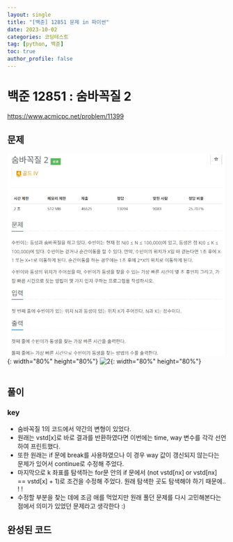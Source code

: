 ```yaml
---
layout: single
title: "[백준] 12851 문제 in 파이썬"
date: 2023-10-02
categories: 코딩테스트
tag: [python, 백준]
toc: true
author_profile: false
---
```


# 백준 12851 : 숨바꼭질 2

<a href="https://www.acmicpc.net/problem/12851">https://www.acmicpc.net/problem/11399</a>

## 문제

![1](/images/baekjoon/1002/12851/1.jpg){: width="80%" height="80%"}
![2](/images/baekjoon/1002/12851/2.jpg){: width="80%" height="80%"}
<br><br>

## 풀이

### key

- 숨바꼭질 1의 코드에서 약간의 변형이 있었다.
- 원래는 vstd[x]로 바로 결과를 반환하였다면 이번에는 time, way 변수를 각각 선언하여 프린트했다.
- 또한 원래는 if 문에 break를 사용하였으나 이 경우 way 값이 갱신되지 않는다는 문제가 있어서 continue로 수정해 주었다.
- 마지막으로 k 좌표를 탐색하는 for문 안의 if 문에서 (not vstd[nx] or vstd[nx] == vstd[x] + 1)로 조건을 수정해 주었다. 원래 탐색한 곳도 탐색해야 하기 때문에.. ! !
- 수정할 부분을 찾는 데에 조금 애를 먹었지만 원래 풀던 문제를 다시 고민해본다는 점에서 의미가 있었던 문제라고 생각한다 :)

## 완성된 코드

<script src="https://gist.github.com/BEANyyy/51a5fa99d2e37be718cf1fac7c8b4ba4.js"></script>
